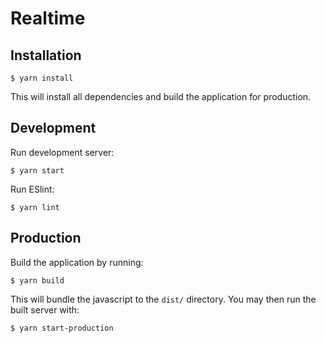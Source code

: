 # Realtime

## Installation
```
$ yarn install
```
This will install all dependencies and build the application for production.


## Development
Run development server:
```
$ yarn start
```

Run ESlint:
```
$ yarn lint
```

## Production
Build the application by running:
```
$ yarn build
```
This will bundle the javascript to the `dist/` directory. You may then run the built server with:
```
$ yarn start-production
```
